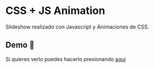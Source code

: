 # CSS + JS Animation 

Slideshow realizado con Javascript y Animaciones de CSS.

## Demo 🚀

Si quieres verlo puedes hacerlo presionando [aqui](https://verracca.github.io/Plain-JS-Animation-Test/)
